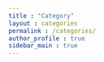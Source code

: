 ```yaml
---
title : "Category"
layout : categories
permalink : /categories/
author_profile : true
sidebar_main : true
---
```

